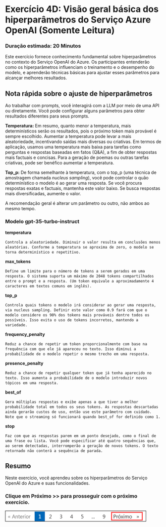 # Exercício 4D: Visão geral básica dos hiperparâmetros do Serviço Azure OpenAI (Somente Leitura)

### Duração estimada: 20 Minutos

Este exercício fornece conhecimento fundamental sobre hiperparâmetros no contexto do Serviço OpenAI do Azure. Os participantes entenderão como os hiperparâmetros influenciam o treinamento e o desempenho do modelo, e aprenderão técnicas básicas para ajustar esses parâmetros para alcançar melhores resultados.

## Nota rápida sobre o ajuste de hiperparâmetros

Ao trabalhar com prompts, você interagirá com a LLM por meio de uma API ou diretamente. Você pode configurar alguns parâmetros para obter resultados diferentes para seus prompts.

**Temperatura:** Em resumo, quanto menor a temperatura, mais determinísticos serão os resultados, pois o próximo token mais provável é sempre escolhido. Aumentar a temperatura pode levar a mais aleatoriedade, incentivando saídas mais diversas ou criativas. Em termos de aplicação, usamos uma temperatura mais baixa para tarefas como perguntas e respostas baseadas em fatos (Q&A), a fim de obter respostas mais factuais e concisas. Para a geração de poemas ou outras tarefas criativas, pode ser benéfico aumentar a temperatura.

**Top_p:** De forma semelhante à temperatura, com o top_p (uma técnica de amostragem chamada *nucleus sampling*), você pode controlar o quão determinístico o modelo é ao gerar uma resposta. Se você procura respostas exatas e factuais, mantenha este valor baixo. Se busca respostas mais diversificadas, aumente o valor.

A recomendação geral é alterar um parâmetro ou outro, não ambos ao mesmo tempo.

### Modelo gpt-35-turbo-instruct

**temperatura**
```
Controla a aleatoriedade. Diminuir o valor resulta em conclusões menos aleatórias. Conforme a temperatura se aproxima de zero, o modelo se torna determinístico e repetitivo.
```

**max_tokens**
```
Define um limite para o número de tokens a serem gerados em uma resposta. O sistema suporta um máximo de 2048 tokens compartilhados entre o prompt e a resposta. (Um token equivale a aproximadamente 4 caracteres em textos comuns em inglês).
```

**top_p**
```
Controla quais tokens o modelo irá considerar ao gerar uma resposta, via nucleus sampling. Definir este valor como 0.9 fará com que o modelo considere os 90% dos tokens mais prováveis dentre todos os possíveis. Isso evita o uso de tokens incorretos, mantendo a variedade.
```

**frequency_penalty**
```
Reduz a chance de repetir um token proporcionalmente com base na frequência com que ele já apareceu no texto. Isso diminui a probabilidade de o modelo repetir o mesmo trecho em uma resposta.
```

**presence_penalty**
```
Reduz a chance de repetir qualquer token que já tenha aparecido no texto. Isso aumenta a probabilidade de o modelo introduzir novos tópicos em uma resposta.
```

**best_of**
```
Gera múltiplas respostas e exibe apenas a que tiver a melhor probabilidade total em todos os seus tokens. As respostas descartadas ainda gerarão custos de uso, então use este parâmetro com cuidado. Note que o streaming só funcionará quando best_of for definido como 1.
```

**stop**
```
Faz com que as respostas parem em um ponto desejado, como o final de uma frase ou lista. Você pode especificar até quatro sequências que, ao serem detectadas, interromperão a geração de novos tokens. O texto retornado não conterá a sequência de parada.
```

## Resumo

Neste exercício, você aprendeu sobre os hiperparâmetros do Serviço OpenAI do Azure e suas funcionalidades.

### Clique em Próximo >> para prosseguir com o próximo exercício.

![](../natural_language_query/images/30-7-25-g5.png)
